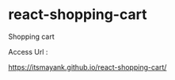 # react-shopping-cart
Shopping cart


Access Url : 



https://itsmayank.github.io/react-shopping-cart/
